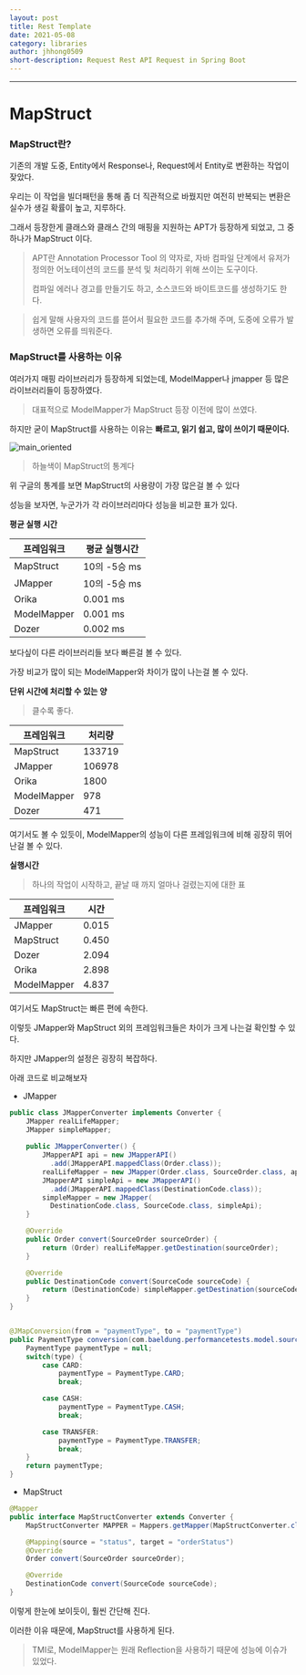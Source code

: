 ```yaml
---
layout: post
title: Rest Template
date: 2021-05-08
category: libraries
author: jhhong0509
short-description: Request Rest API Request in Spring Boot
---
```

------

# MapStruct

### MapStruct란?

기존의 개발 도중, Entity에서 Response나, Request에서 Entity로 변환하는 작업이 잦았다.

우리는 이 작업을 빌더패턴을 통해 좀 더 직관적으로 바꿨지만 여전히 반복되는 변환은 실수가 생길 확률이 높고, 지루하다.



그래서 등장한게 클래스와 클래스 간의 매핑을 지원하는 APT가 등장하게 되었고, 그 중 하나가 MapStruct 이다.

> APT란 Annotation Processor Tool 의 약자로, 자바 컴파일 단계에서 유저가 정의한 어노테이션의 코드를 분석 및 처리하기 위해 쓰이는 도구이다.
>
> 컴파일 에러나 경고를 만들기도 하고, 소스코드와 바이트코드를 생성하기도 한다.



> 쉽게 말해  사용자의 코드를 뜯어서 필요한 코드를 추가해 주며, 도중에 오류가 발생하면 오류를 띄워준다.





### MapStruct를 사용하는 이유

여러가지 매핑 라이브러리가 등장하게 되었는데, ModelMapper나 jmapper 등 많은 라이브러리들이 등장하였다.

> 대표적으로 ModelMapper가 MapStruct 등장 이전에 많이 쓰였다.

하지만 굳이 MapStruct를 사용하는 이유는 **빠르고, 읽기 쉽고, 많이 쓰이기 때문이다.**

![main_oriented](https://github.com/jhhong0509/study/blob/master/stu_spring/libraries/mapStruct/graph.jpg?raw=true)

> 하늘색이 MapStruct의 통계다

위 구글의 통계를 보면 MapStruct의 사용량이 가장 많은걸 볼 수 있다



성능을 보자면, 누군가가 각 라이브러리마다 성능을 비교한 표가 있다.

**평균 실행 시간**

| 프레임워크  | 평균 실행시간 |
| ----------- | ------------- |
| MapStruct   | 10의 -5승 ms  |
| JMapper     | 10의 -5승 ms  |
| Orika       | 0.001 ms      |
| ModelMapper | 0.001 ms      |
| Dozer       | 0.002 ms      |

보다싶이 다른 라이브러리들 보다 빠른걸 볼 수 있다.

가장 비교가 많이 되는 ModelMapper와 차이가 많이 나는걸 볼 수 있다.



**단위 시간에 처리할 수 있는 양**

> 클수록 좋다.

| 프레임워크  | 처리량 |
| ----------- | ------ |
| MapStruct   | 133719 |
| JMapper     | 106978 |
| Orika       | 1800   |
| ModelMapper | 978    |
| Dozer       | 471    |

여기서도 볼 수 있듯이, ModelMapper의 성능이 다른 프레임워크에 비해 굉장히 뛰어난걸 볼 수 있다.



**실행시간**

> 하나의 작업이 시작하고, 끝날 때 까지 얼마나 걸렸는지에 대한 표

| 프레임워크  | 시간  |
| ----------- | ----- |
| JMapper     | 0.015 |
| MapStruct   | 0.450 |
| Dozer       | 2.094 |
| Orika       | 2.898 |
| ModelMapper | 4.837 |

여기서도 MapStruct는 빠른 편에 속한다.



이렇듯 JMapper와 MapStruct 외의 프레임워크들은 차이가 크게 나는걸 확인할 수 있다.

하지만 JMapper의 설정은 굉장히 복잡하다.

아래 코드로 비교해보자



- JMapper

``` java
public class JMapperConverter implements Converter {
    JMapper realLifeMapper;
    JMapper simpleMapper;
 
    public JMapperConverter() {
        JMapperAPI api = new JMapperAPI()
          .add(JMapperAPI.mappedClass(Order.class));
        realLifeMapper = new JMapper(Order.class, SourceOrder.class, api);
        JMapperAPI simpleApi = new JMapperAPI()
          .add(JMapperAPI.mappedClass(DestinationCode.class));
        simpleMapper = new JMapper(
          DestinationCode.class, SourceCode.class, simpleApi);
    }

    @Override
    public Order convert(SourceOrder sourceOrder) {
        return (Order) realLifeMapper.getDestination(sourceOrder);
    }

    @Override
    public DestinationCode convert(SourceCode sourceCode) {
        return (DestinationCode) simpleMapper.getDestination(sourceCode);
    }
}


@JMapConversion(from = "paymentType", to = "paymentType")
public PaymentType conversion(com.baeldung.performancetests.model.source.PaymentType type) {
    PaymentType paymentType = null;
    switch(type) {
        case CARD:
            paymentType = PaymentType.CARD;
            break;

        case CASH:
            paymentType = PaymentType.CASH;
            break;

        case TRANSFER:
            paymentType = PaymentType.TRANSFER;
            break;
    }
    return paymentType;
}
```

- MapStruct

``` java
@Mapper
public interface MapStructConverter extends Converter {
    MapStructConverter MAPPER = Mappers.getMapper(MapStructConverter.class);

    @Mapping(source = "status", target = "orderStatus")
    @Override
    Order convert(SourceOrder sourceOrder);

    @Override
    DestinationCode convert(SourceCode sourceCode);
}
```

이렇게 한눈에 보이듯이, 훨씬 간단해 진다.

이러한 이유 때문에, MapStruct를 사용하게 된다.

> TMI로, ModelMapper는 원래 Reflection을 사용하기 때문에 성능에 이슈가 있었다.